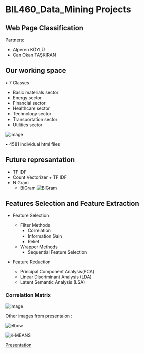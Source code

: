 # BIL460_Data_Mining Projects
## Web Page Classification

Partners:
* Alperen KÖYLÜ
* Can Okan TAŞKIRAN



## Our working space
• 7 Classes  
  * Basic materials sector
  * Energy sector
  * Financial sector
  * Healthcare sector
  * Technology sector
  * Transportation sector
  * Utilities sector

![image](https://user-images.githubusercontent.com/25572428/74860642-08eaf780-535a-11ea-8b22-146197f1d17b.png)

• 4581 individual html files

## Future represantation
* TF IDF
* Count Vectorizer + TF IDF
* N Gram
  * BiGram
   ![BiGram](https://user-images.githubusercontent.com/25572428/74860417-a560ca00-5359-11ea-834a-da78eeccecbe.PNG)
  
  
  
 ## Features Selection and Feature Extraction
* Feature Selection
  * Filter Methods
    * Correlation
    * Information Gain
    * Relief
  * Wrapper Methods
    * Sequential Feature Selection
 
 
 * Feature Reduction 
   * Principal Component Analysis(PCA)
   * Linear Discriminant Analysis (LDA)
   * Latent Semantic Analysis (LSA)
  
  
 ### Correlation Matrix
![image](https://user-images.githubusercontent.com/25572428/74860499-cf19f100-5359-11ea-8f8f-2cc15dd1c108.png)

Other images from presentaion :

![elbow](https://user-images.githubusercontent.com/25572428/74860479-c1646b80-5359-11ea-9a77-79f54c71e2af.png)
 
![K-MEANS](https://user-images.githubusercontent.com/25572428/74860469-bad5f400-5359-11ea-86fa-d2daca2b3c9f.png)


[Presentation](https://github.com/CantOkan/BIL460_Data_Mining/blob/master/presentation.pdf)
